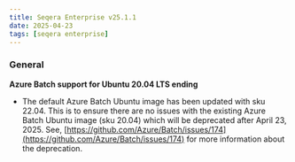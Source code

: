 ```yaml
---
title: Seqera Enterprise v25.1.1
date: 2025-04-23
tags: [seqera enterprise]
---
```


### General

**Azure Batch support for Ubuntu 20.04 LTS ending**

- The default Azure Batch Ubuntu image has been updated with sku 22.04. This is to ensure there are no issues with the existing Azure Batch Ubuntu image (sku 20.04) which will be deprecated after April 23, 2025. See, [https://github.com/Azure/Batch/issues/174](https://github.com/Azure/Batch/issues/174) for more information about the deprecation.